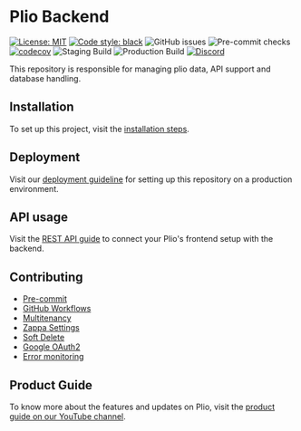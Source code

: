 # Plio Backend
[![License: MIT](https://img.shields.io/github/license/avantifellows/plio-backend?color=blue&style=flat-square)](LICENSE)
[![Code style: black](https://img.shields.io/badge/code%20style-black-000000.svg?&style=flat-square)](https://github.com/psf/black)
![GitHub issues](https://img.shields.io/github/issues-raw/avantifellows/plio-backend?style=flat-square)
![Pre-commit checks](https://img.shields.io/github/workflow/status/avantifellows/plio-backend/pre-commit/master?label=Pre-commit%20checks&style=flat-square)
[![codecov](https://codecov.io/gh/avantifellows/plio-backend/branch/master/graph/badge.svg?token=5CIBHZ6FRB)](https://codecov.io/gh/avantifellows/plio-backend)
![Staging Build](https://img.shields.io/github/workflow/status/avantifellows/plio-backend/Deploy%20to%20ECS%20-%20staging?label=Staging%20Build&style=flat-square)
![Production Build](https://img.shields.io/github/workflow/status/avantifellows/plio-backend/Deploy%20to%20ECS%20-%20production?label=Production%20Build&style=flat-square)
[![Discord](https://img.shields.io/discord/717975833226248303.svg?label=&logo=discord&logoColor=ffffff&color=7389D8&labelColor=6A7EC2&style=flat-square)](https://discord.gg/29qYD7fZtZ)


This repository is responsible for managing plio data, API support and database handling.

## Installation
To set up this project, visit the [installation steps](docs/INSTALLATION.md).

## Deployment
Visit our [deployment guideline](docs/DEPLOYMENT.md) for setting up this repository on a production environment.

## API usage
Visit the [REST API guide](docs/REST-API.md) to connect your Plio's frontend setup with the backend.

## Contributing
- [Pre-commit](docs/PRE-COMMIT.md)
- [GitHub Workflows](docs/GITHUB-WORKFLOWS.md)
- [Multitenancy](docs/MULTITENANCY.md)
- [Zappa Settings](docs/ZAPPA-SETTINGS.md)
- [Soft Delete](docs/SOFT-DELETE.md)
- [Google OAuth2](docs/oauth/GOOGLE-OAUTH2.md)
- [Error monitoring](docs/ERROR-MONITORING.md)

## Product Guide
To know more about the features and updates on Plio, visit the [product guide on our YouTube channel](https://www.youtube.com/playlist?list=PL3U0Jqw-piJgw2hSpuAZym4K1_Tb0RTRV).

